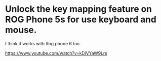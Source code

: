 # Unlock the key mapping feature on ROG Phone 5s for use keyboard and mouse.

I think it works with Rog phone 6 too. 

https://www.youtube.com/watch?v=kDIVYaW9Lrs
